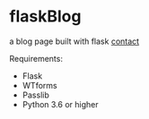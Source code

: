 # flaskBlog

a blog page built with flask
[contact](https://dogukanurker.com/socials)

Requirements:

- Flask
- WTforms
- Passlib
- Python 3.6 or higher
